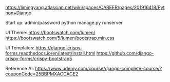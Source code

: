 https://limingyang.atlassian.net/wiki/spaces/CAREER/pages/201916418/Python+Django

Start up:
admin/password
python manage.py runserver

UI Theme:     https://bootswatch.com/lumen/
              https://bootswatch.com/5/lumen/bootstrap.min.css

UI Templates:        https://django-crispy-forms.readthedocs.io/en/latest/install.html
                     https://github.com/django-crispy-forms/crispy-bootstrap5

Reference AI: https://www.udemy.com/course/django-complete-course/?couponCode=25BBPMXACCAGE2